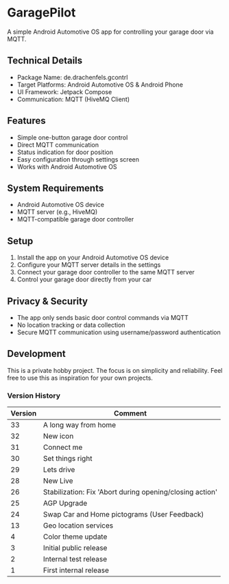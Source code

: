 # GaragePilot

A simple Android Automotive OS app for controlling your garage door via MQTT.

## Technical Details
- Package Name: de.drachenfels.gcontrl
- Target Platforms: Android Automotive OS & Android Phone
- UI Framework: Jetpack Compose
- Communication: MQTT (HiveMQ Client)

## Features

- Simple one-button garage door control
- Direct MQTT communication
- Status indication for door position
- Easy configuration through settings screen
- Works with Android Automotive OS

## System Requirements

- Android Automotive OS device
- MQTT server (e.g., HiveMQ)
- MQTT-compatible garage door controller

## Setup

1. Install the app on your Android Automotive OS device
2. Configure your MQTT server details in the settings
3. Connect your garage door controller to the same MQTT server
4. Control your garage door directly from your car

## Privacy & Security

- The app only sends basic door control commands via MQTT
- No location tracking or data collection
- Secure MQTT communication using username/password authentication

## Development

This is a private hobby project. The focus is on simplicity and reliability.
Feel free to use this as inspiration for your own projects.

### Version History
| Version | Comment |
| --- | --- |
| 33 | A long way from home |
| 32 | New icon |
| 31 | Connect me |
| 30 | Set things right |
| 29 | Lets drive |
| 28 | New Live |
| 26 | Stabilization: Fix 'Abort during opening/closing action' |
| 25 | AGP Upgrade |
| 24 | Swap Car and Home pictograms (User Feedback) |
| 13 | Geo location services |
| 4 | Color theme update |
| 3 | Initial public release |
| 2 | Internal test release |
| 1 | First internal release |